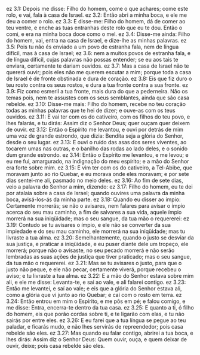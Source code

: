 ez 3.1: Depois me disse: Filho do homem, come o que achares; come este rolo, e vai, fala à casa de Israel.
ez 3.2: Então abri a minha boca, e ele me deu a comer o rolo.
ez 3.3: E disse-me: Filho do homem, dá de comer ao teu ventre, e enche as tuas entranhas deste rolo que eu te dou. Então o comi, e era na minha boca doce como o mel.
ez 3.4: Disse-me ainda: Filho do homem, vai, entra na casa de Israel, e dize-lhe as minhas palavras.
ez 3.5: Pois tu não és enviado a um povo de estranha fala, nem de língua difícil, mas à casa de Israel;
ez 3.6: nem a muitos povos de estranha fala, e de língua difícil, cujas palavras não possas entender; se eu aos tais te enviara, certamente te dariam ouvidos.
ez 3.7: Mas a casa de Israel não te quererá ouvir; pois eles não me querem escutar a mim; porque toda a casa de Israel é de fronte obstinada e dura de coração.
ez 3.8: Eis que fiz duro o teu rosto contra os seus rostos, e dura a tua fronte contra a sua fronte.
ez 3.9: Fiz como esmeril a tua fronte, mais dura do que a pederneira. Não os temas pois, nem te assustes com os seus semblantes, ainda que são casa rebelde.
ez 3.10: Disse-me mais: Filho do homem, recebe no teu coração todas as minhas palavras que te hei de dizer; e ouve-as com os teus ouvidos.
ez 3.11: E vai ter com os do cativeiro, com os filhos do teu povo, e lhes falarás, e tu dirás: Assim diz o Senhor Deus; quer ouçam quer deixem de ouvir.
ez 3.12: Então o Espírito me levantou, e ouvi por detrás de mim uma voz de grande estrondo, que dizia: Bendita seja a glória do Senhor, desde o seu lugar.
ez 3.13: E ouvi o ruído das asas dos seres viventes, ao tocarem umas nas outras, e o banilho das rodas ao lado deles, e o sonido dum grande estrondo.
ez 3.14: Então o Espírito me levantou, e me levou; e eu me fui, amargurado, na indignação do meu espírito; e a mão do Senhor era forte sobre mim.
ez 3.15: E vim ter com os do cativeiro, a Tel-Abibe, que moravam junto ao rio Quebar, e eu morava onde eles moravam; e por sete dias sentei-me ali, pasmado no meio deles.
ez 3.16: Ao fim de sete dias, veio a palavra do Senhor a mim, dizendo:
ez 3.17: Filho do homem, eu te dei por atalaia sobre a casa de Israel; quando ouvires uma palavra da minha boca, avisá-los-ás da minha parte.
ez 3.18: Quando eu disser ao ímpio: Certamente morrerás; se não o avisares, nem falares para avisar o ímpio acerca do seu mau caminho, a fim de salvares a sua vida, aquele ímpio morrerá na sua iniqüidade; mas o seu sangue, da tua mão o requererei:
ez 3.19: Contudo se tu avisares o ímpio, e ele não se converter da sua impiedade e do seu mau caminho, ele morrerá na sua iniqüidade; mas tu livraste a tua alma.
ez 3.20: Semelhantemente, quando o justo se desviar da sua justiça, e praticar a iniqüidade, e eu puser diante dele um tropeço, ele morrerá; porque não o avisaste, no seu pecado morrerá e não serão lembradas as suas ações de justiça que tiver praticado; mas o seu sangue, da tua mão o requererei.
ez 3.21: Mas se tu avisares o justo, para que o justo não peque, e ele não pecar, certamente viverá, porque recebeu o aviso; e tu livraste a tua alma.
ez 3.22: E a mão do Senhor estava sobre mim ali, e ele me disse: Levanta-te, e sai ao vale, e ali falarei contigo.
ez 3.23: Então me levantei, e saí ao vale; e eis que a glória do Senhor estava ali, como a glória que vi junto ao rio Quebar; e caí com o rosto em terra.
ez 3.24: Então entrou em mim o Espírito, e me pôs em pé; e falou comigo, e me disse: Entra, encerra-te dentro da tua casa.
ez 3.25: E quanto a ti, ó filho do homem, eis que porão cordas sobre ti, e te ligarão com elas, e tu não sairás por entre eles.
ez 3.26: E eu farei que a tua língua se pegue ao teu paladar, e ficarás mudo, e não lhes servirás de repreendedor; pois casa rebelde são eles.
ez 3.27: Mas quando eu falar contigo, abrirei a tua boca, e lhes dirás: Assim diz o Senhor Deus: Quem ouvir, ouça, e quem deixar de ouvir, deixe; pois casa rebelde são eles.
